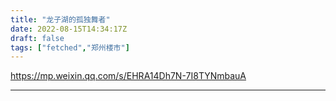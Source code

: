 ```yaml
---
title: "龙子湖的孤独舞者"
date: 2022-08-15T14:34:17Z
draft: false
tags: ["fetched","郑州楼市"]
---
```


https://mp.weixin.qq.com/s/EHRA14Dh7N-7I8TYNmbauA

---

